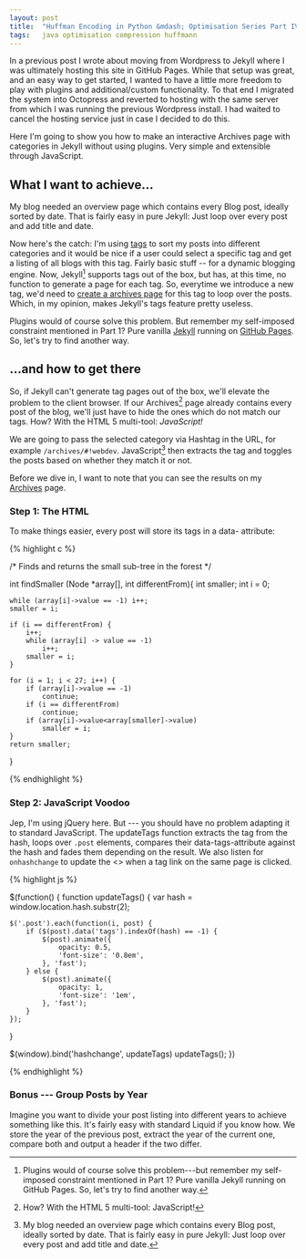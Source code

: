 ```yaml
---
layout: post
title:  "Huffman Encoding in Python &mdash; Optimisation Series Part IV"
tags:   java optimisation compression huffmann
---
```


In a previous post I wrote about moving from Wordpress to Jekyll where I was
ultimately hosting this site in GitHub Pages. While that setup was great, and
an easy way to get started, I wanted to have a little more freedom to play
with plugins and additional/custom functionality. To that end I migrated the
system into Octopress and reverted to hosting with the same server from which
I was running the previous Wordpress install. I had waited to cancel the
hosting service just in case I decided to do this.

Here I'm going to show you how to make an interactive Archives page with
categories in Jekyll without using plugins. Very simple and extensible through
JavaScript.

What I want to achieve...
-------------------------

My blog needed an overview page which contains every Blog post, ideally sorted
by date. That is fairly easy in pure Jekyll: Just loop over every post and add
title and date.

Now here's the catch: I'm using [tags](#) to sort my posts into different
categories and it would be nice if a user could select a specific tag and get
a listing of all blogs with this tag. Fairly basic stuff -- for a dynamic
blogging engine. Now, Jekyll[^jekyll] supports tags out of the box, but has,
at this time, no function to generate a page for each tag. So, everytime we
introduce a new tag, we'd need to [create a archives page](#) for this tag to
loop over the posts. Which, in my opinion, makes Jekyll's tags feature pretty
useless.

Plugins would of course solve this problem. But remember my self-imposed
constraint mentioned in Part 1? Pure vanilla [Jekyll](#) running on
[GitHub Pages](http://www.github.com/). So, let's try to find another way.

...and how to get there
-----------------------

So, if Jekyll can't generate tag pages out of the box, we'll elevate the
problem to the client browser. If our Archives[^archive] page already
contains every post of the blog, we'll just have to hide the ones which do not
match our tags. How?  With the HTML 5 multi-tool: *JavaScript!*

We are going to pass the selected category via Hashtag in the URL, for example
`/archives/#!webdev`. JavaScript[^js] then extracts the tag and toggles the
posts based on whether they match it or not.

Before we dive in, I want to note that you can see the results on my
[Archives](#) page.


### Step 1: The HTML

To make things easier, every post will store its tags in a data- attribute:

{% highlight c %}

/* Finds and returns the small sub-tree in the forest */

int findSmaller (Node *array[], int differentFrom){
    int smaller;
    int i = 0;

    while (array[i]->value == -1) i++;
    smaller = i;

    if (i == differentFrom) {
        i++;
        while (array[i] -> value == -1)
            i++;
        smaller = i;
    }

    for (i = 1; i < 27; i++) {
        if (array[i]->value == -1)
            continue;
        if (i == differentFrom)
            continue;
        if (array[i]->value<array[smaller]->value)
            smaller = i;
    }
    return smaller;
}

{% endhighlight %}


### Step 2: JavaScript Voodoo

Jep, I'm using jQuery here. But --- you should have no problem adapting it to
standard JavaScript. The updateTags function extracts the tag from the hash,
loops over `.post` elements, compares their data-tags-attribute against the
hash and fades them depending on the result. We also listen for `onhashchange`
to update the <<selection>> when a tag link on the same page is clicked.

{% highlight js %}

$(function() {
function updateTags() {
    var hash = window.location.hash.substr(2);

    $('.post').each(function(i, post) {
        if ($(post).data('tags').indexOf(hash) == -1) {
            $(post).animate({
                opacity: 0.5,
                'font-size': '0.8em',
            }, 'fast');
        } else {
            $(post).animate({
                opacity: 1,
                'font-size': '1em',
            }, 'fast');
        }
    });
}

$(window).bind('hashchange', updateTags)
    updateTags();
})

{% endhighlight %}


### Bonus --- Group Posts by Year

Imagine you want to divide your post listing into different years to achieve
something like this. It's fairly easy with standard Liquid if you know how. We store the year of the
previous post, extract the year of the current one, compare both and output a
header if the two differ.


[^jekyll]: Plugins would of course solve this problem---but remember my self-imposed constraint mentioned in Part 1? Pure vanilla Jekyll running on GitHub Pages. So, let's try to find another way.

[^archive]: How? With the HTML 5 multi-tool: JavaScript!

[^js]: My blog needed an overview page which contains every Blog post, ideally sorted by date. That is fairly easy in pure Jekyll: Just loop over every post and add title and date.

